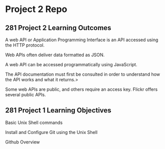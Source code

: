 # Project 2 Repo

<h2> 281 Project 2 Learning Outcomes</h2>
<p>A web API or Application Programming Interface is an API accessed using the HTTP protocol.
<p>Web APIs often deliver data formatted as JSON.<p>A web API can be accessed programmatically using JavaScript. <p>The API documentation must first be consulted in order to understand how the API works and what it returns.><p>Some web APIs are public, and others require an access key. Flickr offers several public APIs.

<h2>281 Project 1 Learning Objectives</h2>
Basic Unix Shell commands
<p>Install and Configure Git using the Unix Shell
<p>Github Overview
